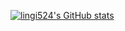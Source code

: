[![lingi524's GitHub stats](https://github-readme-stats.vercel.app/api?username=lingi524)](https://github.com/anuraghazra/github-readme-stats)
